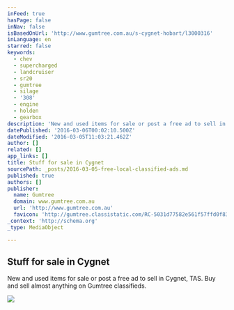 ```yaml
---
inFeed: true
hasPage: false
inNav: false
isBasedOnUrl: 'http://www.gumtree.com.au/s-cygnet-hobart/l3000316'
inLanguage: en
starred: false
keywords:
  - chev
  - supercharged
  - landcruiser
  - sr20
  - gumtree
  - silage
  - '308'
  - engine
  - holden
  - gearbox
description: 'New and used items for sale or post a free ad to sell in Cygnet, TAS. Buy and sell almost anything on Gumtree classifieds.'
datePublished: '2016-03-06T00:02:10.500Z'
dateModified: '2016-03-05T11:03:21.462Z'
author: []
related: []
app_links: []
title: Stuff for sale in Cygnet
sourcePath: _posts/2016-03-05-free-local-classified-ads.md
published: true
authors: []
publisher:
  name: Gumtree
  domain: www.gumtree.com.au
  url: 'http://www.gumtree.com.au'
  favicon: 'http://gumtree.classistatic.com/RC-5031d77582e561f57ffd0f83a5e6a2055e36d6d2/img/au/gumtreeFavicon.ico'
_context: 'http://schema.org'
_type: MediaObject

---
```

<article style=""><h1>Stuff for sale in Cygnet</h1><p>New and used items for sale or post a free ad to sell in Cygnet, TAS. Buy and sell almost anything on Gumtree classifieds.</p><img src="https://s3-us-west-2.amazonaws.com/the-grid-img/p/50ff1185a76e5530ecaeeb0591fcf1efc5be7223.jpg" /></article>